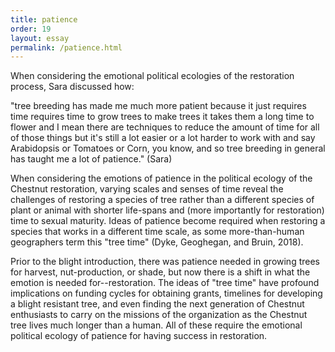 ```yaml
---
title: patience
order: 19
layout: essay
permalink: /patience.html
---
```

<style>
div.c {
  border-color: rgb(154, 99, 36)
}
</style>
<div class="a">
<p>When considering the emotional political ecologies of the restoration process, Sara discussed how:</p>

<div class="c"> 
<p>"tree breeding has made me much more patient because it just requires time requires time to grow trees to make trees it takes them a long time to flower and I mean there are techniques to reduce the amount of time for all of those things but it's still a lot easier or a lot harder to work with and say Arabidopsis or Tomatoes or Corn, you know, and so tree breeding in general has taught me a lot of patience." (Sara)</p></div>

<div class="b">
<p>When considering the emotions of patience in the political ecology of the Chestnut restoration, varying scales and senses of time reveal the challenges of restoring a species of tree rather than a different species of plant or animal with shorter life-spans and (more importantly for restoration) time to sexual maturity. Ideas of patience become required when restoring a species that works in a different time scale, as some more-than-human geographers term this "tree time" (Dyke, Geoghegan, and Bruin, 2018).<p> 

<p>Prior to the blight introduction, there was patience needed in growing trees for harvest, nut-production, or shade, but now there is a shift in what the emotion is needed for--restoration. The ideas of "tree time" have profound implications on funding cycles for obtaining grants, timelines for developing a blight resistant tree, and even finding the next generation of Chestnut enthusiasts to carry on the missions of the organization as the Chestnut tree lives much longer than a human. All of these require the emotional political ecology of patience for having success in restoration.<p>
